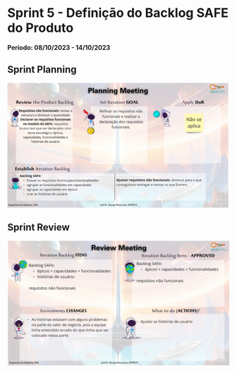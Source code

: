 # Sprint 5 - Definição do Backlog SAFE do Produto

**Período: 08/10/2023 - 14/10/2023**

## Sprint Planning

![Sprint Planning da sprint 5](../../assets/templates_reunioes_sprint/sprint5/planning.jpg)

## Sprint Review

![Sprint Review da sprint 5](../../assets/templates_reunioes_sprint/sprint5/review.jpg)

<!-- ## Sprint Retrospective

![Sprint Retrospective da sprint 0](../../assets/templates_reunioes_sprint/Sprint_Retrospective11_11.png) -->
